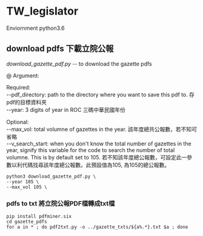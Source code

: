 # TW_legislator

Enviornment
python3.6

## download pdfs 下載立院公報
*download_gazette_pdf.py* -- to download the gazette pdfs 

@ Argument:  <br>

Required: <br>
--pdf_directory: path to the directory where you want to save this pdf to. 存pdf的目標資料夾  <br>
--year: 3 digits of year in ROC 三碼中華民國年份 <br>

Optional: <br> 
--max_vol: total volumne of gazettes in the year. 該年度總共公報數，若不知可省略 <br>
--v_search_start: when you don't know the total number of gazettes in the year, signify this variable for the code to search the number of total volumne. This is by default set to 105. 若不知該年度總公報數，可設定此一參數以利代碼找尋該年度總公報數。此預設值為105, 為105的總公報數。 <br>


```
python3 download_gazette_pdf.py \
--year 105 \
--max_vol 105 \
```

### pdfs to txt 將立院公報PDF檔轉成txt檔

```
pip install pdfminer.six
cd gazette_pdfs
for a in * ; do pdf2txt.py -o ../gazette_txts/${a%.*}.txt $a ; done
```
